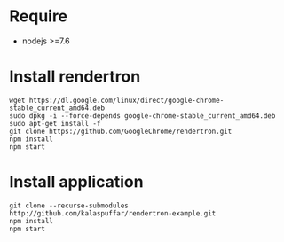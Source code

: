 # Require

* nodejs >=7.6

# Install rendertron
```
wget https://dl.google.com/linux/direct/google-chrome-stable_current_amd64.deb
sudo dpkg -i --force-depends google-chrome-stable_current_amd64.deb
sudo apt-get install -f
git clone https://github.com/GoogleChrome/rendertron.git
npm install
npm start
```
# Install application
```
git clone --recurse-submodules http://github.com/kalaspuffar/rendertron-example.git
npm install
npm start
```
#
#
